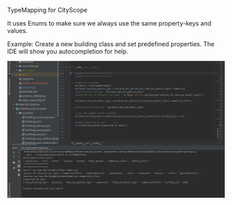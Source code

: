 TypeMapping for CityScope

It uses Enums to make sure we always use the same property-keys and values.

Example: 
Create a new building class and set predefined properties. 
The IDE will show you autocompletion for help.

![Alt text](type_mapping_example_building.png?raw=true "Example for creating a building")